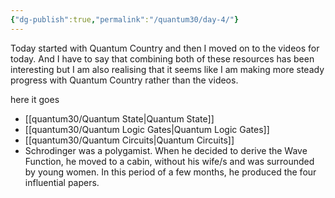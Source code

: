 ```yaml
---
{"dg-publish":true,"permalink":"/quantum30/day-4/"}
---
```


Today started with Quantum Country and then I moved on to the videos for today. And I have to say that combining both of these resources has been interesting but I am also realising that it seems like I am making more steady progress with Quantum Country rather than the videos.


here it goes 
- [[quantum30/Quantum State\|Quantum State]] 
- [[quantum30/Quantum Logic Gates\|Quantum Logic Gates]]
- [[quantum30/Quantum Circuits\|Quantum Circuits]]
- Schrodinger was a polygamist. When he decided to derive the Wave Function, he moved to a cabin, without his wife/s and was surrounded by young women. In this period of a few months, he produced the four influential papers. 